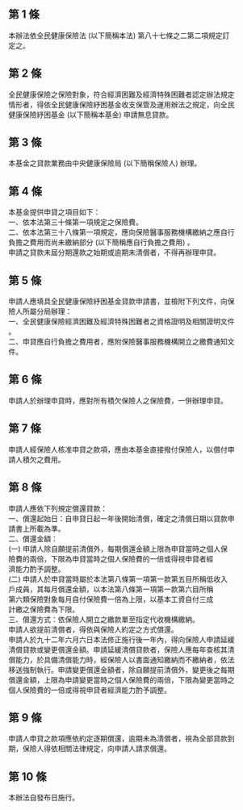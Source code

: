 第 1 條
-------
本辦法依全民健康保險法 (以下簡稱本法) 第八十七條之二第二項規定訂  
定之。

第 2 條
-------
全民健康保險之保險對象，符合經濟困難及經濟特殊困難者認定辦法規定  
情形者，得依全民健康保險紓困基金收支保管及運用辦法之規定，向全民  
健康保險紓困基金 (以下簡稱本基金) 申請無息貸款。

第 3 條
-------
本基金之貸款業務由中央健康保險局 (以下簡稱保險人) 辦理。

第 4 條
-------
本基金提供申貸之項目如下：                                         
一、依本法第三十條第一項規定之保險費。                             
二、依本法第三十八條第一項規定，應向保險醫事服務機構繳納之應自行   
    負擔之費用而尚未繳納部分 (以下簡稱應自行負擔之費用) 。         
申請之貸款未屆分期還款之始期或逾期未清償者，不得再辦理申貸。

第 5 條
-------
申請人應填具全民健康保險紓困基金貸款申請書，並檢附下列文件，向保  
險人所屬分局辦理：                                                
一、全民健康保險經濟困難及經濟特殊困難者之資格證明及相關證明文件  
    。                                                            
二、申貸應自行負擔之費用者，應附保險醫事服務機構開立之繳費通知文  
    件。

第 6 條
-------
申請人於辦理申貸時，應對所有積欠保險人之保險費，一併辦理申貸。

第 7 條
-------
申請人經保險人核准申貸之款項，應由本基金直接撥付保險人，以償付申  
請人積欠之費用。

第 8 條
-------
申請人應依下列規定償還貸款：                                      
一、償還起始日：自申貸日起一年後開始清償，確定之清償日期以貸款申  
    請書上所載為準。                                              
二、償還金額：                                                    
 (一) 申請人除自願提前清償外，每期償還金額上限為申貸當時之個人保  
      險費的兩倍，下限為申貸當時之個人保險費的一倍或得視申貸者經  
      濟能力酌予調整。                                            
 (二) 申請人於申貸當時屬於本法第八條第一項第一款第五目所稱低收入  
      戶成員，其每月償還金額，以本法第八條第一項第一款第六目所稱  
      第六類保險對象每月自付保險費一倍為上限，以基本工資自付三成  
      計繳之保險費為下限。                                        
三、償還方式：依保險人開立之繳款單至指定代收機構繳納。            
申請人欲提前清償者，得依與保險人約定之方式償還。                  
申請人於九十二年六月六日本法修正施行後一年內，得向保險人申請延緩  
清償貸款或變更償還金額。申請延緩清償貸款者，保險人應每年查核其清  
償能力，於具備清償能力時，經保險人以書面通知繳納而不繳納者，依法  
移送強制執行。申請變更償還金額者，除自願提前清償外，變更後之每期  
償還金額，上限為申請變更當時之個人保險費的兩倍，下限為變更當時之  
個人保險費的一倍或得視申貸者經濟能力酌予調整。

第 9 條
-------
申請人申貸之款項應依約定逐期償還，逾期未為清償者，視為全部貸款到  
期，保險人得依相關法律規定，向申請人請求償還。

第 10 條
--------
本辦法自發布日施行。

